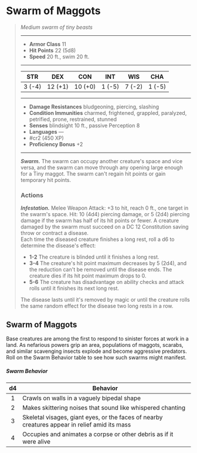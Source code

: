 # Swarm of Maggots
>*Medium swarm of tiny beasts*
>___
>- **Armor Class** 11
>- **Hit Points** 22 (5d8)
>- **Speed** 20 ft., swim 20 ft.
>___
>|STR|DEX|CON|INT|WIS|CHA|
>|:---:|:---:|:---:|:---:|:---:|:---:|
>|3 (-4)|12 (+1)|10 (+0)|1 (-5)|7 (-2)|1 (-5)|
>___
>- **Damage Resistances** bludgeoning, piercing, slashing
>- **Condition Immunities** charmed, frightened, grappled, paralyzed, petrified, prone, restrained, stunned
>- **Senses** blindsight 10 ft., passive Perception 8
>- **Languages** —
>- #cr2 (450 XP)
>- **Proficiency Bonus** +2
>___
>***Swarm.*** The swarm can occupy another creature's space and vice versa, and the swarm can move through any opening large enough for a Tiny maggot. The swarm can't regain hit points or gain temporary hit points.  
>
>### Actions
>***Infestation.*** Melee Weapon Attack: +3 to hit, reach 0 ft., one target in the swarm's space. Hit: 10 (4d4) piercing damage, or 5 (2d4) piercing damage if the swarm has half of its hit points or fewer. A creature damaged by the swarm must succeed on a DC 12 Constitution saving throw or contract a disease.  
>Each time the diseased creature finishes a long rest, roll a d6 to determine the disease's effect:  
>- **1-2** The creature is blinded until it finishes a long rest.
>- **3-4** The creature's hit point maximum decreases by 5 (2d4), and the reduction can't be removed until the disease ends. The creature dies if its hit point maximum drops to 0.
>- **5-6** The creature has disadvantage on ability checks and attack rolls until it finishes its next long rest.  
>  
>The disease lasts until it's removed by magic or until the creature rolls the same random effect for the disease two long rests in a row.
 

## Swarm of Maggots

Base creatures are among the first to respond to sinister forces at work in a land. As nefarious powers grip an area, populations of maggots, scarabs, and similar scavenging insects explode and become aggressive predators. Roll on the Swarm Behavior table to see how such swarms might manifest.

##### Swarm Behavior
| d4  | Behavior                                                                                      |
|:---:| --------------------------------------------------------------------------------------------- |
|  1  | Crawls on walls in a vaguely bipedal shape                                                    | 
|  2  | Makes skittering noises that sound like whispered chanting                                    |
|  3  | Skeletal visages, giant eyes, or the faces of nearby creatures appear in relief amid its mass |
|  4  | Occupies and animates a corpse or other debris as if it were alive                            |